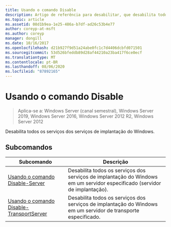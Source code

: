 ```yaml
---
title: Usando o comando Disable
description: Artigo de referência para desabilitar, que desabilita todos os serviços dos serviços de implantação do Windows.
ms.topic: article
ms.assetid: 08d1b9ea-1e25-486a-b7df-ad26c53b4e77
author: coreyp-at-msft
ms.author: coreyp
manager: dongill
ms.date: 10/16/2017
ms.openlocfilehash: d21b927f9d51a24abe0fc1c7d4406dcbfd071501
ms.sourcegitcommit: 53d526bfeddb89d28af44210a23ba417f6ce0ecf
ms.translationtype: MT
ms.contentlocale: pt-BR
ms.lasthandoff: 08/06/2020
ms.locfileid: "87892165"
---
```

# <a name="using-the-disable-command"></a>Usando o comando Disable

> Aplica-se a: Windows Server (canal semestral), Windows Server 2019, Windows Server 2016, Windows Server 2012 R2, Windows Server 2012

Desabilita todos os serviços dos serviços de implantação do Windows.

## <a name="subcommands"></a>Subcomandos
|Subcomando|Descrição|
|-------|--------|
|[Usando o comando Disable-Server](using-the-disable-server-command.md)|Desabilita todos os serviços dos serviços de implantação do Windows em um servidor especificado (servidor de implantação).|
|[Usando o comando Disable-TransportServer](using-the-disable-transportserver-command.md)|Desabilita todos os serviços dos serviços de implantação do Windows em um servidor de transporte especificado.|
